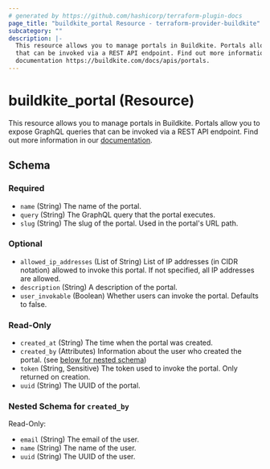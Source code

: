 ```yaml
---
# generated by https://github.com/hashicorp/terraform-plugin-docs
page_title: "buildkite_portal Resource - terraform-provider-buildkite"
subcategory: ""
description: |-
  This resource allows you to manage portals in Buildkite. Portals allow you to expose GraphQL queries
  that can be invoked via a REST API endpoint. Find out more information in our
  documentation https://buildkite.com/docs/apis/portals.
---
```


# buildkite_portal (Resource)

This resource allows you to manage portals in Buildkite. Portals allow you to expose GraphQL queries
that can be invoked via a REST API endpoint. Find out more information in our
[documentation](https://buildkite.com/docs/apis/portals).



<!-- schema generated by tfplugindocs -->
## Schema

### Required

- `name` (String) The name of the portal.
- `query` (String) The GraphQL query that the portal executes.
- `slug` (String) The slug of the portal. Used in the portal's URL path.

### Optional

- `allowed_ip_addresses` (List of String) List of IP addresses (in CIDR notation) allowed to invoke this portal. If not specified, all IP addresses are allowed.
- `description` (String) A description of the portal.
- `user_invokable` (Boolean) Whether users can invoke the portal. Defaults to false.

### Read-Only

- `created_at` (String) The time when the portal was created.
- `created_by` (Attributes) Information about the user who created the portal. (see [below for nested schema](#nestedatt--created_by))
- `token` (String, Sensitive) The token used to invoke the portal. Only returned on creation.
- `uuid` (String) The UUID of the portal.

<a id="nestedatt--created_by"></a>
### Nested Schema for `created_by`

Read-Only:

- `email` (String) The email of the user.
- `name` (String) The name of the user.
- `uuid` (String) The UUID of the user.
